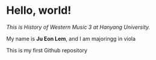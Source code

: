 <heder>

# Hello, world!

_This is *History of Western Music 3* at Hanyang University._

My name is **Ju Eon Lem**, and I am majoringg in viola

This is my first  Github repository

<img scr="hello-world.png">
